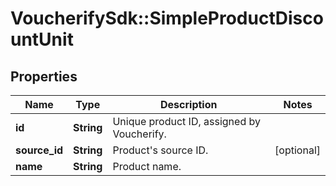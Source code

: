 # VoucherifySdk::SimpleProductDiscountUnit

## Properties

| Name | Type | Description | Notes |
| ---- | ---- | ----------- | ----- |
| **id** | **String** | Unique product ID, assigned by Voucherify. |  |
| **source_id** | **String** | Product&#39;s source ID. | [optional] |
| **name** | **String** | Product name. |  |

